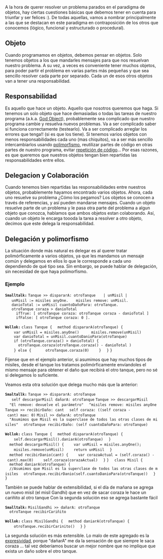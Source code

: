A la hora de querer resolver un problema parados en el paradigma de objetos, hay ciertas cuestiones básicas que debemos tener en cuenta para triunfar y ser felices :). De todas aquellas, vamos a nombrar principalmente a las que se destacan en este paradigma en contraposición de los otros que conocemos (lógico, funcional y estructurado o procedural).

Objeto
------

Cuando programamos en objetos, debemos pensar en objetos. Solo tenemos objetos a los que mandarles mensajes para que nos resuelvan nuestro problema. A su vez, a veces es conveniente tener muchos objetos, para poder partir el problema en varias partes más pequeñas y que sea sencillo resolver cada parte por separado. Cada un de esos otros objetos van a tener una responsabilidad.

Responsabilidad
---------------

Es aquello que hace un objeto. Aquello que nosotros queremos que haga. Si tenemos un solo objeto que hace demasiadas o todas las tareas de nuestro programa (a.k.a. [God Object](god-object.md)), probablemente sea complicado que nuestro programa cambie y resuelva nuevos problemas. Va a ser complicado saber si funciona correctamente (testearlo). Va a ser complicado arreglar los errores que tenga!! (si es que los tiene). Si tenemos varios objetos con menos responsabilidades cada uno (mas chiquitos), va a ser más sencillo intercambiarlos usando [polimorfismo](polimorfismo.md), reutilizar partes de código en otras partes de nuestro programa, evitar [repetición de código](repeticion-de-codigo.md)... Por esas razones, es que queremos que nuestros objetos tengan bien repartidas las responsabilidades entre ellos.

Delegacion y Colaboración
-------------------------

Cuando tenemos bien repartidas las responsabilidades entre nuestros objetos, probablemente hayamos encontrado varios objetos. Ahora, cada uno resuelve su problema ¿Cómo los pegamos? Los objetos se conocen a través de referencias, y así pueden mandarse mensajes. Cuando un objeto resuelve parte de un problema y le pasa otra parte del problema a algun objeto que conozca, hablamos que ambos objetos estan colaborando. Así, cuando un objeto le encarga toooda la tarea a resolver a otro objeto, decimos que este delega la responsabilidad.

Delegación y polimorfismo
-------------------------

La situación donde más natural es delegar es al querer tratar polimórficamente a varios objetos, ya que les mandamos un mensaje común y delegamos en ellos lo que le corresponde a cada uno dependiendo de qué tipo sea. Sin embargo, se puede hablar de delegación, sin necesidad de que haya polimorfismo.

### Ejemplo

**`Smalltalk:`**
`Tanque >> dispararA: otroTanque`
`   | unMisil |`
`   unMisil := misiles anyOne.`
`   misiles remove: unMisil.`
`   danioTotal := unMisil cuantoDañoPara: otroTanque.`
`   otroTanque coraza > danioTotal `
`     ifTrue: [ otroTanque coraza: otroTanque coraza - danioTotal ]`
`     ifFalse: [ otroTanque coraza: 0 ].`

**`Wollok:`**
`class Tanque {`
`  method dispararA(otroTanque) {`
`    var unMisil = misiles.anyOne() `
`    misiles.remove(unMisil) `
`    var danioTotal = unMisil.cuantoDanioPara(otroTanque) `
`    if (otroTanque.coraza() > danioTotal) {`
`      otroTanque.coraza(otroTanque.coraza() - danioTotal )`
`    } else {`
`      otroTanque.coraza(0)`
`    }`
`  }`
`}`

Fíjense que en el ejemplo anterior, si asumimos que hay muchos tipos de misiles, desde el tanque los tratamos polimórficamente envíandoles el mismo mensaje para obtener el daño que recibirá el otro tanque, pero no sé si delegamos lo suficiente.

Veamos esta otra solución que delega mucho más que la anterior:

**`Smaltallk:`**
`Tanque >> dispararA: otroTanque`
`   self descargarMisil dañarA: otroTanque`
`Tanque >> descargarMisil`
`  "El remove: devuelve el parámetro"`
`  ^misiles remove: misiles anyOne`
`Tanque >> recibirDaño: cant`
`  self coraza: ((self coraza - cant) max: 0)`
`Misil >> dañarA: otroTanque`
`  "Asumimos que Misil es la superclase de todos las otras clases de misiles"`
`  otroTanque recibirDaño: (self cuantoDañoPara: otroTanque)`

**`Wollok:`**
`class Tanque {`
`  method dispararA(otroTanque) {`
`    self.descargarMisil().daniarA(otroTanque)`
`  }`
`  method descargarMisil() {`
`    var unMisil = misiles.anyOne();`
`    misiles.remove(unMisil)`
`    return unMisil`
`  }`
`  method recibirDanio(cant) {`
`    var corazaActual = (self.coraza() - cant).max(0)`
`    self.coraza(corazaActual)`
`  }`
`}  `
`class Misil {`
`  method daniarA(otroTanque) {`
`  //Asumimos que Misil es la superclase de todos las otras clases de misiles`
`  otroTanque.recibirDanio(self.cuantoDanioPara(otroTanque))`
`  }`
`}`

También se puede hablar de extensibilidad, si el día de mañana se agrega un nuevo misil (el misil Gandhi) que en vez de sacar coraza le hace un cariñito al otro tanque Con la segunda solución eso se agrega bastante fácil

**`Smalltalk:`**
`MisilGandhi >> dañarA: otroTanque`
`  otroTanque recibirCariñito`

**`Wollok:`**
`class MisilGandhi {`
`  method daniarA(otroTanque) {`
`    otroTanque.recibirCarinito()`
`  }`
`}`

La segunda solución es más extensible. Lo malo de este agregado es la [expresividad](declaratividad-vs--expresividad.md), porque "dañarA" me da la sensación de que siempre le saca coraza ... tal vez deberíamos buscar un mejor nombre que no implique que exista un daño sobre el otro tanque.

